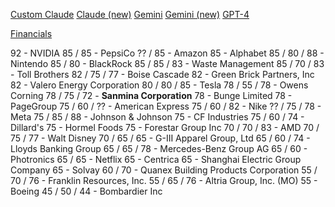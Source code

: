 [Custom Claude](https://poe.com/chat/3l5c9rsmktr0bbmd73l)
[Claude (new)](https://poe.com/chat/3lth1xqzvyv9iibw38v)
[Gemini](https://poe.com/chat/3l57u8pexcgbn26grt5)
[Gemini (new)](https://poe.com/chat/3lag9hs5z3rxh7oa2jc)
[GPT-4](https://poe.com/chat/3l57ixw1ktk0tckp8xg)

[Financials](https://discountingcashflows.com/company/META/earnings/)

92 - NVIDIA
85 / 85 - PepsiCo
?? / 85 - Amazon
85 - Alphabet
85 / 80 / 88 - Nintendo 
85 / 80 - BlackRock
85 / 85 / 83 - Waste Management
85 / 70 / 83 - Toll Brothers
82 / 75 / 77 - Boise Cascade
82 - Green Brick Partners, Inc
82 - Valero Energy Corporation
80 / 80 / 85 - Tesla
78 / 55 / 78 - Owens Corning
78 / 75 / 72 - **Sanmina Corporation**
78 - Bunge Limited
78 - PageGroup
75 / 60 / ?? - American Express
75 / 60 / 82 - Nike
?? / 75 / 78 - Meta
75 / 85 / 88 - Johnson & Johnson
75 - CF Industries
75 / 60 / 74 - Dillard's
75 - Hormel Foods
75 - Forestar Group Inc
70 / 70 / 83 - AMD
70 / 75 / 77 - Walt Disney
70 / 65 / 65 - G-III Apparel Group, Ltd
65 / 60 / 74 - Lloyds Banking Group
65 / 65 / 78 - Mercedes-Benz Group AG
65 / 60 - Photronics
65 / 65 - Netflix
65 - Centrica
65 - Shanghai Electric Group Company
65 - Solvay
60 / 70 - Quanex Building Products Corporation
55 / 70 / 76 - Franklin Resources, Inc.
55 / 65 / 76 - Altria Group, Inc. (MO)
55 - Boeing
45 / 50 / 44 - Bombardier Inc